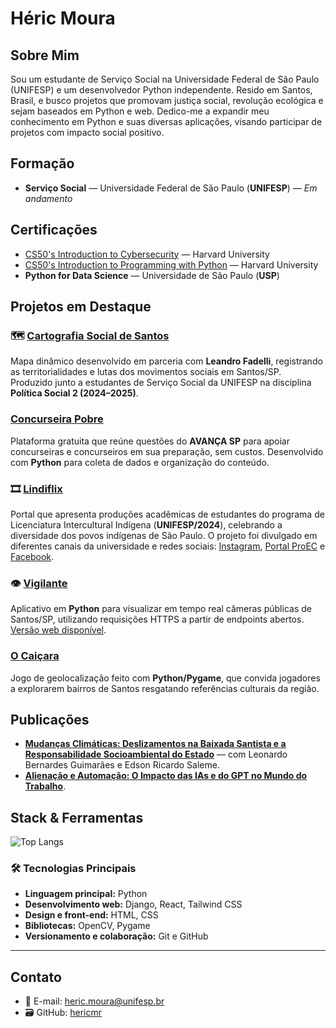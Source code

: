 # Héric Moura

## Sobre Mim
Sou um estudante de Serviço Social na Universidade Federal de São Paulo (UNIFESP) e um desenvolvedor Python independente. Resido em Santos, Brasil, e busco projetos que promovam justiça social, revolução ecológica e sejam baseados em Python e web. Dedico-me a expandir meu conhecimento em Python e suas diversas aplicações, visando participar de projetos com impacto social positivo.

## Formação
- **Serviço Social** — Universidade Federal de São Paulo (**UNIFESP**) — *Em andamento*


## Certificações
- [CS50's Introduction to Cybersecurity](https://cs50.harvard.edu/certificates/a8bad3df-610c-4d32-9d61-a5ebff587112) — Harvard University  
- [CS50's Introduction to Programming with Python](https://cs50.harvard.edu/certificates/9537dc35-e94f-4415-b755-8ccbf17f4540) — Harvard University  
- **Python for Data Science** — Universidade de São Paulo (**USP**)  

## Projetos em Destaque

### 🗺 [Cartografia Social de Santos](https://hericmr.github.io/cartografiasocial)
Mapa dinâmico desenvolvido em parceria com **Leandro Fadelli**, registrando as territorialidades e lutas dos movimentos sociais em Santos/SP. Produzido junto a estudantes de Serviço Social da UNIFESP na disciplina **Política Social 2 (2024–2025)**.  

### [Concurseira Pobre](https://hericmr.github.io/ConcurseiraPobre)
Plataforma gratuita que reúne questões do **AVANÇA SP** para apoiar concurseiras e concurseiros em sua preparação, sem custos. Desenvolvido com **Python** para coleta de dados e organização do conteúdo.  

### 🎞 [Lindiflix](https://hericmr.github.io/Lindiflix)
Portal que apresenta produções acadêmicas de estudantes do programa de Licenciatura Intercultural Indígena (**UNIFESP/2024**), celebrando a diversidade dos povos indígenas de São Paulo. O projeto foi divulgado em diferentes canais da universidade e redes sociais: [Instagram](https://www.instagram.com/p/DIoXejlo6I6/), [Portal ProEC](https://proreitoria.unifesp.br/proec/noticias/dia-dos-povos-indigenas-criancas-registram-seu-cotidiano-no-lindiflix) e [Facebook](https://www.facebook.com/Unifespoficial/posts/-no-dia-dos-povos-ind%C3%ADgenas-mergulhe-na-riqueza-cultural-e-no-cotidiano-das-alde/992617003047966/).  

### 👁 [Vigilante](https://github.com/hericmr/El-Vigilante)
Aplicativo em **Python** para visualizar em tempo real câmeras públicas de Santos/SP, utilizando requisições HTTPS a partir de endpoints abertos. [Versão web disponível](https://hericmr.github.io/cameras).  

### [O Caiçara](https://github.com/hericmr/ocaicara)
Jogo de geolocalização feito com **Python/Pygame**, que convida jogadores a explorarem bairros de Santos resgatando referências culturais da região.  

## Publicações
- [**Mudanças Climáticas: Deslizamentos na Baixada Santista e a Responsabilidade Socioambiental do Estado**](https://doi.org/10.58422/releo2024.e1603) — com Leonardo Bernardes Guimarães e Edson Ricardo Saleme.  
- [**Alienação e Automação: O Impacto das IAs e do GPT no Mundo do Trabalho**](https://contrapoder.net/artigo/alienacao-e-automatizacao-o-impacto-das-ias-e-do-gpt-no-mundo-do-trabalho/).  

## Stack & Ferramentas

![Top Langs](https://github-readme-stats.vercel.app/api/top-langs/?username=hericmr&layout=compact&langs_count=6)  

### 🛠️ Tecnologias Principais
- **Linguagem principal:** Python  
- **Desenvolvimento web:** Django, React, Tailwind CSS  
- **Design e front-end:** HTML, CSS  
- **Bibliotecas:** OpenCV, Pygame  
- **Versionamento e colaboração:** Git e GitHub  

---

## Contato
- 📧 E-mail: [heric.moura@unifesp.br](mailto:heric.moura@unifesp.br)  
- 🗃️ GitHub: [hericmr](https://github.com/hericmr)  
